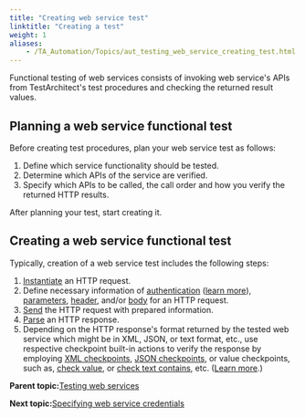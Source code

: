 ```yaml
--- 
title: "Creating web service test"
linktitle: "Creating a test"
weight: 1
aliases: 
    - /TA_Automation/Topics/aut_testing_web_service_creating_test.html
---
```


Functional testing of web services consists of invoking web service's APIs from TestArchitect's test procedures and checking the returned result values.

## Planning a web service functional test

Before creating test procedures, plan your web service test as follows:

1.  Define which service functionality should be tested.
2.  Determine which APIs of the service are verified.
3.  Specify which APIs to be called, the call order and how you verify the returned HTTP results.

After planning your test, start creating it.

## Creating a web service functional test

Typically, creation of a web service test includes the following steps:

1.  [Instantiate](bia_create_http_request.html) an HTTP request.
2.  Define necessary information of [authentication](bia_authenticate.html) \([learn more](aut_testing_web_service_specifying_credentials.html)\), [parameters](bia_add_http_parameter.html), [header](bia_add_http_header.html), and/or [body](bia_add_http_body.html) for an HTTP request.
3.  [Send](bia_send_http_request.html) the HTTP request with prepared information.
4.  [Parse](bia_parse_http_response.html) an HTTP response.
5.  Depending on the HTTP response's format returned by the tested web service which might be in XML, JSON, or text format, etc., use respective checkpoint built-in actions to verify the response by employing [XML checkpoints](bia_XML.html), [JSON checkpoints](bia_JSON.html), or value checkpoints, such as, [check value](bia_check_value.html), or [check text contains](bia_check_text_contains.html), etc. \([Learn more](aut_testing_web_service_using_checkpoints.html).\)

**Parent topic:**[Testing web services](/TA_Automation/Topics/aut_testing_web_service.html)

**Next topic:**[Specifying web service credentials](/TA_Automation/Topics/aut_testing_web_service_specifying_credentials.html)

